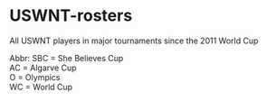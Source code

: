 # USWNT-rosters
All USWNT players in major tournaments since the 2011 World Cup

Abbr:
SBC = She Believes Cup <br>
AC = Algarve Cup <br>
O = Olympics <br>
WC = World Cup <br>
